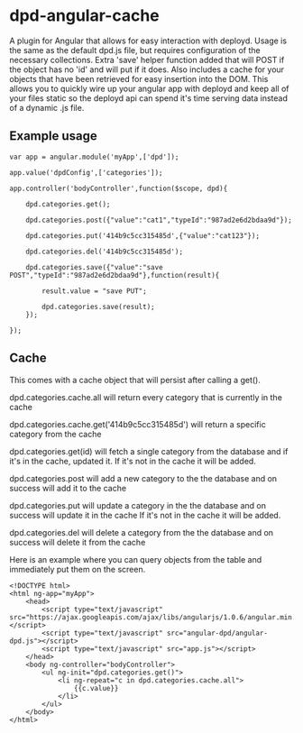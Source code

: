 dpd-angular-cache
=================

A plugin for Angular that allows for easy interaction with deployd.
Usage is the same as the default dpd.js file, but requires configuration of the necessary collections.
Extra 'save' helper function added that will POST if the object has no 'id' and will put if it does.
Also includes a cache for your objects that have been retrieved for easy insertion into the DOM.
This allows you to quickly wire up your angular app with deployd and keep all of your files static so the deployd api can spend it's time serving data instead of a dynamic .js file.

Example usage
---------------------

	var app = angular.module('myApp',['dpd']);

 	app.value('dpdConfig',['categories']);

 	app.controller('bodyController',function($scope, dpd){

		dpd.categories.get();
		
		dpd.categories.post({"value":"cat1","typeId":"987ad2e6d2bdaa9d"});
		
		dpd.categories.put('414b9c5cc315485d',{"value":"cat123"});
		
		dpd.categories.del('414b9c5cc315485d');
		
		dpd.categories.save({"value":"save POST","typeId":"987ad2e6d2bdaa9d"},function(result){
		
			result.value = "save PUT";
			
			dpd.categories.save(result);
		});
	
	});


Cache
---------------------

This comes with a cache object that will persist after calling a get().

dpd.categories.cache.all will return every category that is currently in the cache

dpd.categories.cache.get('414b9c5cc315485d') will return a specific category from the cache

dpd.categories.get(id) will fetch a single category from the database and if it's in the cache, updated it. 
If it's not in the cache it will be added.

dpd.categories.post will add a new category to the the database and on success will add it to the cache

dpd.categories.put will update a category in the the database and on success will update it in the cache
If it's not in the cache it will be added.

dpd.categories.del will delete a category from the the database and on success will delete it from the cache


Here is an example where you can query objects from the table and immediately put them on the screen.

	<!DOCTYPE html>
	<html ng-app="myApp">
		<head>
			<script type="text/javascript" src="https://ajax.googleapis.com/ajax/libs/angularjs/1.0.6/angular.min.js"></script>
			<script type="text/javascript" src="angular-dpd/angular-dpd.js"></script>
			<script type="text/javascript" src="app.js"></script>
		</head>
		<body ng-controller="bodyController">
			<ul ng-init="dpd.categories.get()">
				<li ng-repeat="c in dpd.categories.cache.all">
					{{c.value}}
				</li>
			</ul>
		</body>
	</html>
